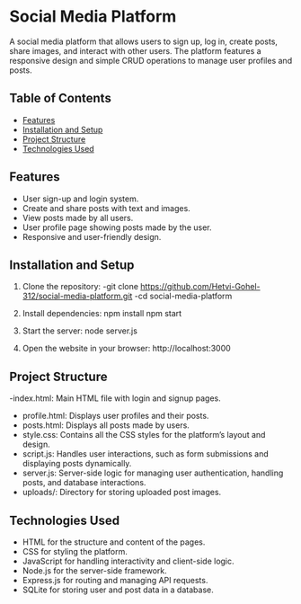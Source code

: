 # Social Media Platform

A social media platform that allows users to sign up, log in, create posts, share images, and interact with other users. The platform features a responsive design and simple CRUD operations to manage user profiles and posts.

## Table of Contents
- [Features](#features)
- [Installation and Setup](#installation-and-setup)
- [Project Structure](#project-structure)
- [Technologies Used](#technologies-used)

## Features
- User sign-up and login system.
- Create and share posts with text and images.
- View posts made by all users.
- User profile page showing posts made by the user.
- Responsive and user-friendly design.

## Installation and Setup
1. Clone the repository:
   -git clone https://github.com/Hetvi-Gohel-312/social-media-platform.git
   -cd social-media-platform

2. Install dependencies:
   npm install
   npm start

3. Start the server:
   node server.js

4. Open the website in your browser:
   http://localhost:3000

## Project Structure
-index.html: Main HTML file with login and signup pages.
- profile.html: Displays user profiles and their posts.
- posts.html: Displays all posts made by users.
- style.css: Contains all the CSS styles for the platform’s layout and design.
- script.js: Handles user interactions, such as form submissions and displaying posts dynamically.
- server.js: Server-side logic for managing user authentication, handling posts, and database interactions.
- uploads/: Directory for storing uploaded post images.

## Technologies Used
- HTML for the structure and content of the pages.
- CSS for styling the platform.
- JavaScript for handling interactivity and client-side logic.
- Node.js for the server-side framework.
- Express.js for routing and managing API requests.
- SQLite for storing user and post data in a database.

